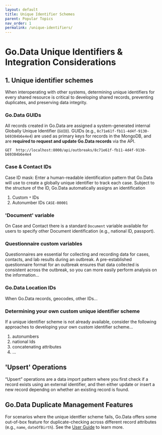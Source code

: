 ```yaml
---
layout: default
title: Unique Identifier Schemes
parent: Popular Topics
nav_order: 1
permalink: /unique-identifiers/
---
```

# Go.Data Unique Identifiers & Integration Considerations
## 1. Unique identifier schemes
When interoperating with other systems, determining unique identifiers for every shared resource is critical to developing shared records, preventing duplicates, and preserving data integrity. 

### Go.Data GUIDs
All records created in Go.Data are assigned a system-generated internal Globally Unique Identifier (`GUID`). 
GUIDs (e.g., `8c71e61f-fb11-4d4f-9130-b69384b6e4e4`) are used as primary
keys for records in the MongoDB, and are **required to request and update Go.Data records** via the API.


`GET  http://localhost:8000/api/outbreaks/8c71e61f-fb11-4d4f-9130-b69384b6e4e4`

### Case & Contact IDs
Case ID mask: Enter a human-readable identification pattern that Go.Data will use to
create a globally unique identifier to track each case. Subject to the structure of the ID,
Go.Data automatically assigns an identification
1. Custom `*` IDs
2. Autonumber IDs `CASE-00001`

### 'Document' variable
On Case and Contact there is a standard `Document` variable available for users to specify other Document identification (e.g., national ID, passport). 

### Questionnaire custom variables
Questionnaires are essential for collecting and recording data for cases, contacts, and lab results
during an outbreak. A pre-established questionnaire format for an outbreak ensures that data
collected is consistent across the outbreak, so you can more easily perform analysis on the
information...

### Go.Data Location IDs
When Go.Data records, geocodes, other IDs...

### Determining your own custom unique identifier scheme
If a unique identifier scheme is not already available, consider the following approaches to developing your own custom identifier scheme...
1. autonumbers
2. national Ids
3. concatenating attributes
4. ...

## 'Upsert' Operations
“Upsert” operations are a data import pattern where you first check if a record exists using an external identifier, and then 
either update or insert a new record dependng on whether an existing record is found.

## Go.Data Duplicate Management Features
For scenarios where the unique identfier scheme fails, Go.Data offers some out-of-box feature for duplicate-checking across different 
record attributes (e.g., `name`, `dateOfBirth`). See the [User Guide](...) to learn more. 

